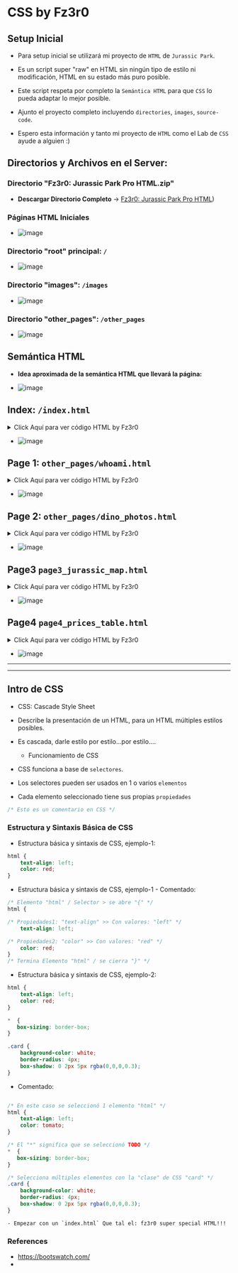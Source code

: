 



# CSS by Fz3r0

## Setup Inicial

- Para setup inicial se utilizará mi proyecto de `HTML` de `Jurassic Park`.

- Es un script super "raw" en HTML sin ningún tipo de estilo ni modificación, HTML en su estado más puro posible. 

- Este script respeta por completo la `Semántica HTML` para que `CSS` lo pueda adaptar lo mejor posible.

- Ajunto el proyecto completo incluyendo `directories`, `images`, `source-code`.

- Espero esta información y tanto mi proyecto de `HTML` como el Lab de `CSS` ayude a alguien :)     

## Directorios y Archivos en el Server:

### Directorio "Fz3r0: Jurassic Park Pro HTML.zip"

- **Descargar Directorio Completo** -> [Fz3r0: Jurassic Park Pro HTML](https://github.com/Fz3r0/Web-Programming-Fz3r0/files/8765615/CSS_Fz3r0_Lab_-_ROOT_dir.zip))

### Páginas HTML Iniciales

- ![image](https://user-images.githubusercontent.com/94720207/170113297-4dd95f43-88ee-4656-8c06-11b12d2f57d7.png)

### Directorio "root" principal: `/`

- ![image](https://user-images.githubusercontent.com/94720207/170094834-5e5a8430-9afd-4f42-bcce-b78d42c20a69.png)

### Directorio "images": `/images`

- ![image](https://user-images.githubusercontent.com/94720207/170095055-e33e59b8-daf1-43dc-879e-f21440aa51e2.png)

### Directorio "other_pages": `/other_pages`

- ![image](https://user-images.githubusercontent.com/94720207/170095288-cfd3f10d-0fa9-42f4-b3b5-30084a0aa86c.png)

## Semántica HTML
 
- **Idea aproximada de la semántica HTML que llevará la página:**

- ![image](https://user-images.githubusercontent.com/94720207/169996597-cde55d9f-4834-440d-8337-d57135dd190a.png)
 








## Index: `/index.html`

<details>
<summary>Click Aquí para ver código HTML by Fz3r0</summary>

```html
<!DOCTYPE html>
<html>
    <head>
		<title>Fz3r0: Jurassic Park - CSS Pro Lab</title>
		<meta charser="utf-8">
		<meta name="keywords" content="Fz3r0 CSS Pro Lab">
		<meta name="description" content="Github: Fz3r0 /// Twitter: Fzer0_OPs">
		<meta name="author" content="Fz3r0">
		<meta name="copyright" content="Skynet Incorporated SA. de CV.">
		<meta name="robots" content="index">
		<meta name="robots" content="follow">
		<link href="images/favicon.ico" rel="icon" type="image/x-icon">
    </head>	
    <body>
    <header>
    		<nav>
    			<ul>
    				<p>---------| Este es el "header" y su "nav" |---------</p>
    				<li><a href="other_pages/page1_whoami.html">Link a Page1: ¿Quién es Fz3r0?</a></li>
    				<li><a href="other_pages/page2_dino_photos.html">Link a Page2: Fotos de Dinosaurios</a></li>
    				<li><a href="other_pages/page3_jurassic_map.html">Link a Page3: Mapa del Parque</a></li>
    				<li><a href="other_pages/page4_prices_table.html">Link a Page4: Jurassic Store</a></li>
    				<p>---------| Termina el "header" y su "nav" |---------</p>
    			</ul>
    		</nav>
    </header>
<main>    
    <article>
		<section>	
    		        <p>---------| Inicia el "contenido central" de página |---------</p>
    		        <h1>Titulo 1 (Section1)</h1>
    			<p>
    				Párrafo1 Section1 Párrafo1 Section1 Párrafo1 Section1 Párrafo1 Section1 Párrafo1 Section1 Párrafo1 Section1.<br>
    				Atentamente: Párrafo1 Section1		  
    			</p>
    			<p>
    				Párrafo2 Section1 Párrafo2 Section1 Párrafo2 Section1 Párrafo2 Section1.
    			</p>
    			<p>
    			<a href="https://www.youtube.com/watch?v=u6ckRTxyNyA"><img src="images/explorer.jpg" alt="alt: explorer" title="title: mouse hover"></a><br>
    			Párrafo3: Foto + Pie de foto de la Explorer de Jurassic Park
    			</p>
		</section>    
		<section>	
    		        <h2>Titulo 2 (Section2)</h2>
    			<p>
    				Párrafo1 Section2 Párrafo1 Section2 Párrafo1 Section2 Párrafo1 Section2 Párrafo1 Section2 Párrafo1 Section2 Párrafo1 Section2 Párrafo1 Section2 Párrafo1 Section2 Párrafo1 Section2 Párrafo1 Section2 Párrafo1 Section2 Párrafo1 Section2 Párrafo1 Section2 Párrafo1 Section2 Párrafo1 Section2 Párrafo1 Section2.   
    			</p>
    			<p>---------| Termina el "contenido central" de página |---------</p>
		</section>
	        <section>
	    	<aside>
	    		<h3>Titulo aside 1</h3>
	    		<p>Contenido aside 1</p>
	    	</aside>
	        </section>
	        <section>
	    	<aside>
	    		<h3>Titulo aside 2</h3>
	    		<p>Contenido aside 2</p>
	    	</aside>
	        </section>
    </article>        
    	    <aside>
	        <h3>Titulo aside 3, aside independiente de article</h3>
	        <p>Contenido aside 3: sin "section" y fuera del "article", último "aside"</p>
	    </aside>
</main>
    <footer>
    		 <nav>
    		     <p>---------| comienza footer y su nav |---------</p>	
    			 <ul>
    			 <li><a href="index.html" >Link a index.html: Volver al Index</a></li>
		         <li><a href="other_pages/page1_whoami.html">Link a Page1: ¿Quién es Fz3r0?</a></li>
    			 </ul>
		         <p>Este es el footer con su "nav"</p>
    		 </nav>
    </footer>	    
    </body>
</html>
```

</details>
	
- ![image](https://user-images.githubusercontent.com/94720207/170096441-5686606f-2e71-4734-a5de-a1cfa7aa8023.png)











## Page 1: `other_pages/whoami.html`

<details>
<summary>Click Aquí para ver código HTML by Fz3r0</summary>
	
```html
<!DOCTYPE html>
<html>
    <head>
		<title>Fz3r0: Jurassic Park - CSS Pro Lab</title>
		<meta charser="utf-8">
		<meta name="keywords" content="Fz3r0 CSS Pro Lab">
		<meta name="description" content="Github: Fz3r0 /// Twitter: Fzer0_OPs">
		<meta name="author" content="Fz3r0">
		<meta name="copyright" content="Skynet Incorporated SA. de CV.">
		<meta name="robots" content="index">
		<meta name="robots" content="follow">
		<link href="images/favicon.ico" rel="icon" type="image/x-icon">
    </head>	
    <body>
    <header>
    		<nav>
    			<ul>
    				<p>---------| Este es el "header" y su "nav" |---------</p>
    				<li><a href="page1_whoami.html">Link a Page1: ¿Quién es Fz3r0?</a></li>
    				<li><a href="page2_dino_photos.html">Link a Page2: Fotos de Dinosaurios</a></li>
    				<li><a href="page3_jurassic_map.html">Link a Page3: Mapa del Parque</a></li>
    				<li><a href="page4_prices_table.html">Link a Page4: Jurassic Store</a></li>
    				<p>---------| Termina el "header" y su "nav" |---------</p>
    			</ul>
    		</nav>
    </header>
<main>    
    <article>
		<section>	
    		        <p>---------| Inicia el "contenido central" de página |---------</p>
    		        <h1>Titulo 1 (Section1): WHO AM I???</h1>
    			<p>
    				Párrafo1 Section1:<br>
    				I am: | Github: Fz3r0 | Twitter: Fz3r0_OPs 		  
    			</p>
    			<p>
    				Párrafo2 Section1<br>
    				Follow me!!!
    			</p>
    			<p>
    			<a href="https://github.com/Fz3r0"><img src="https://user-images.githubusercontent.com/94720207/165896925-bb6403fc-e3b3-480f-971b-874401e43708.gif" alt="alt: explorer" title="title: mouse hover"></a><br>
    			I am Fz3r0 and the Sun no longer rises...
    			</p>
		</section>    
	        <section>
	    	<aside>
	    		<h3>Titulo aside 1</h3>
	    		<p>Contenido aside 1</p>
	    	</aside>
	        </section>
	        <section>
	    	<aside>
	    		<h3>Titulo aside 2</h3>
	    		<p>Contenido aside 2</p>
	    	</aside>
	        </section>
    </article>        
    	    <aside>
	        <h3>Titulo aside 3, aside independiente de article</h3>
	        <p>Contenido aside 3: sin "section" y fuera del "article", último "aside"</p>
	    </aside>
</main>
    <footer>
    		 <nav>
    		     <p>---------| comienza footer y su nav |---------</p>	
    			 <ul>
    			 <li><a href="../index.html" >Link a index.html: Volver al Index</a></li>
		         <li><a href="page1_whoami.html">Link a Page1: ¿Quién es Fz3r0?</a></li>
    			 </ul>
		         <p>Este es el footer con su "nav"</p>
    		 </nav>
    </footer>	    
    </body>
</html>
```
</details>

- ![image](https://user-images.githubusercontent.com/94720207/170097670-9ad06536-2001-4c95-830b-e0ce104b0f37.png)












## Page 2: `other_pages/dino_photos.html`

<details>
<summary>Click Aquí para ver código HTML by Fz3r0</summary>	
	
```html
<!DOCTYPE html>
<html>
    <head>
		<title>Fz3r0: Jurassic Park - CSS Pro Lab</title>
		<meta charser="utf-8">
		<meta name="keywords" content="Fz3r0 CSS Pro Lab">
		<meta name="description" content="Github: Fz3r0 /// Twitter: Fzer0_OPs">
		<meta name="author" content="Fz3r0">
		<meta name="copyright" content="Skynet Incorporated SA. de CV.">
		<meta name="robots" content="index">
		<meta name="robots" content="follow">
		<link href="images/favicon.ico" rel="icon" type="image/x-icon">
    </head>	
    <body>
    <header>
    		<nav>
    			<ul>
    				<p>---------| Este es el "header" y su "nav" |---------</p>
    				<li><a href="page1_whoami.html">Link a Page1: ¿Quién es Fz3r0?</a></li>
    				<li><a href="page2_dino_photos.html">Link a Page2: Fotos de Dinosaurios</a></li>
    				<li><a href="page3_jurassic_map.html">Link a Page3: Mapa del Parque</a></li>
    				<li><a href="page4_prices_table.html">Link a Page4: Jurassic Store</a></li>
    				<p>---------| Termina el "header" y su "nav" |---------</p>
    			</ul>
    		</nav>
    </header>
<main>    
    <article>
		<section>	
    		        <p>---------| Inicia el "contenido central" de página |---------</p>
    		        <h1>Titulo 1 (Section1): Fotos de Dinosaurios</h1>
    			<p>
    			<h3> Foto1: </h3>
    			<a href="https://github.com/Fz3r0"><img src="../images/welcome.jpg" alt="alt: welcome" title="title: welcome mouse hover"></a><br>
    			Párrafo 1: welcome to jurassic park!!!
    			</p>
    			<h3> Foto2: </h3>
    			<a href="https://github.com/Fz3r0"><img src="../images/brachio.jpg" alt="alt: welcome" title="title: welcome mouse hover"></a><br>
    			Párrafo 2: welcome to jurassic park!!!
    			</p>
    			<h3> Foto3: </h3>
    			<a href="https://github.com/Fz3r0"><img src="../images/malcom.jpg" alt="alt: welcome" title="title: welcome mouse hover"></a><br>
    			Párrafo 3: welcome to jurassic park!!!
    			</p>
		</section>    
	        <section>
	    	<aside>
	    		<h3>Titulo aside 1</h3>
	    		<p>Contenido aside 1</p>
	    	</aside>
	        </section>
	        <section>
	    	<aside>
	    		<h3>Titulo aside 2</h3>
	    		<p>Contenido aside 2</p>
	    	</aside>
	        </section>
    </article>        
    	    <aside>
	        <h3>Titulo aside 3, aside independiente de article</h3>
	        <p>Contenido aside 3: sin "section" y fuera del "article", último "aside"</p>
	    </aside>
</main>
    <footer>
    		 <nav>
    		     <p>---------| comienza footer y su nav |---------</p>	
    			 <ul>
    			 <li><a href="../index.html" >Link a index.html: Volver al Index</a></li>
		         <li><a href="page1_whoami.html">Link a Page1: ¿Quién es Fz3r0?</a></li>
    			 </ul>
		         <p>Este es el footer con su "nav"</p>
    		 </nav>
    </footer>	    
    </body>
</html>
```


</details>

- ![image](https://user-images.githubusercontent.com/94720207/170100663-a66ee217-d8a2-44a4-9f4d-c53b7d085425.png)

## Page3 `page3_jurassic_map.html`

<details>
<summary>Click Aquí para ver código HTML by Fz3r0</summary>

```html
<!DOCTYPE html>
<html>
    <head>
		<title>Fz3r0: Jurassic Park - CSS Pro Lab</title>
		<meta charser="utf-8">
		<meta name="keywords" content="Fz3r0 CSS Pro Lab">
		<meta name="description" content="Github: Fz3r0 /// Twitter: Fzer0_OPs">
		<meta name="author" content="Fz3r0">
		<meta name="copyright" content="Skynet Incorporated SA. de CV.">
		<meta name="robots" content="index">
		<meta name="robots" content="follow">
		<link href="images/favicon.ico" rel="icon" type="image/x-icon">
    </head>	
    <body>
    <header>
    		<nav>
    			<ul>
    				<p>---------| Este es el "header" y su "nav" |---------</p>
    				<li><a href="page1_whoami.html">Link a Page1: ¿Quién es Fz3r0?</a></li>
    				<li><a href="page2_dino_photos.html">Link a Page2: Fotos de Dinosaurios</a></li>
    				<li><a href="page3_jurassic_map.html">Link a Page3: Mapa del Parque</a></li>
    				<li><a href="page4_prices_table.html">Link a Page4: Jurassic Store</a></li>
    				<p>---------| Termina el "header" y su "nav" |---------</p>
    			</ul>
    		</nav>
    </header>
<main>    
    <article>
		<section>	
    		        <p>---------| Inicia el "contenido central" de página |---------</p>
    		        <h1>Titulo 1 (Section1): Jurassic Map</h1>
    			<h3> Subtítulo 1: Audio </h3>
    			<p>
    			Párrafo1: Bienvenid@ al mapa de Jurassic Park. Nota: no apagar las cercas electrificadas, plis! 
    			<audio src="https://ia801600.us.archive.org/12/items/JurassicParkThemeSong./Jurassic%20Park%20theme%20song..mp3" controls=""><br>
    			</p>
    			<h3> Subtítulo 2: Mapa </h3>
    			<p>
    			Párrafo2: Isla Nublar was a remote island 120 miles west of Costa Rica and 87 miles east of the Muertes Archipelago. The island has a surface of 77 square kilometers with mountain ridges which created varied ecological niches.<br>	
    			<a href="https://github.com/Fz3r0"><img src="../images/jurassic_map.jpg" alt="alt: welcome" title="title: welcome mouse hover"></a><br>
    			Párrafo 2: Pie de página del mapa.
		</section>    
	        <section>
	    	<aside>
	    		<h3>Titulo aside 1</h3>
	    		<p>Contenido aside 1</p>
	    	</aside>
	        </section>
	        <section>
	    	<aside>
	    		<h3>Titulo aside 2</h3>
	    		<p>Contenido aside 2</p>
	    	</aside>
	        </section>
    </article>        
    	    <aside>
	        <h3>Titulo aside 3, aside independiente de article</h3>
	        <p>Contenido aside 3: sin "section" y fuera del "article", último "aside"</p>
	    </aside>
</main>
    <footer>
    		 <nav>
    		     <p>---------| comienza footer y su nav |---------</p>	
    			 <ul>
    			 <li><a href="../index.html" >Link a index.html: Volver al Index</a></li>
		         <li><a href="page1_whoami.html">Link a Page1: ¿Quién es Fz3r0?</a></li>
    			 </ul>
		         <p>Este es el footer con su "nav"</p>
    		 </nav>
    </footer>	    
    </body>
</html>
```

</details>

- ![image](https://user-images.githubusercontent.com/94720207/170109743-b2863544-4c11-4cdb-8a25-994edca7914c.png)











## Page4 `page4_prices_table.html`

<details>
<summary>Click Aquí para ver código HTML by Fz3r0</summary>

```html
<!DOCTYPE html>
<html>
    <head>
		<title>Fz3r0: Jurassic Park - CSS Pro Lab</title>
		<meta charser="utf-8">
		<meta name="keywords" content="Fz3r0 CSS Pro Lab">
		<meta name="description" content="Github: Fz3r0 /// Twitter: Fzer0_OPs">
		<meta name="author" content="Fz3r0">
		<meta name="copyright" content="Skynet Incorporated SA. de CV.">
		<meta name="robots" content="index">
		<meta name="robots" content="follow">
		<link href="images/favicon.ico" rel="icon" type="image/x-icon">
    </head>	
    <body>
    <header>
    		<nav>
    			<ul>
    				<p>---------| Este es el "header" y su "nav" |---------</p>
    				<li><a href="page1_whoami.html">Link a Page1: ¿Quién es Fz3r0?</a></li>
    				<li><a href="page2_dino_photos.html">Link a Page2: Fotos de Dinosaurios</a></li>
    				<li><a href="page3_jurassic_map.html">Link a Page3: Mapa del Parque</a></li>
    				<li><a href="page4_prices_table.html">Link a Page4: Jurassic Store</a></li>
    				<p>---------| Termina el "header" y su "nav" |---------</p>
    			</ul>
    		</nav>
    </header>
<main>    
    <article>
	<section>	
    		        <p>---------| Inicia el "contenido central" de página |---------</p>
    		        <h1>Titulo 1 (Section1): Dino Store</h1>
	<p>
		<img src="../images/dino_store.jpg">
	</p>
	<p>	
		Section1 Párrafo1: Bienvenidos a la tienda de Jurassic Park!.<br> 
		(No tocar al velociraptor, gracias). Ahora inicia la tabla:
	</p>
    </section>
    <section>
	<table>
		<thead>
			<tr>
				<th>Tabla JP</th>
				<th>Header 1</th>
				<th>Header 2</th>
			</tr>
		</thead>
		<tbody>
			<tr>
				<td>*</td>
				<td>Menor</td>
				<td>Adulto</td>
			</tr>
			<tr>
				<td>Entrada</td>
				<td>$500</td>
				<td>$1000</td>
			</tr>
			<tr>
				<td>Refresco</td>
				<td>$20</td>
				<td>$20</td>
			</tr>
			<tr>
				<td>Gelatina</td>
				<td>$10</td>
				<td>$10</td>
			</tr>
			<tr>
				<td>Paseo en Jeep</td>
				<td>$150</td>
				<td>$200</td>
			</tr>
			<tr>
				<td>Electroshock</td>
				<td>Gratis!</td>
				<td>N/A</td>
			</tr>
		</tbody>
	</table>
    </section>
    <section>
    	<h3>Section2: Comprar artículos o entradas al parque:</h3>
			<p>Seleccione tipo de cliente: (input1)</p>
				<form action="">
  				<label for="fname">¿menor o adulto?</label><br>
  				<input type="text" id="producto" name="producto" value=""><br>
				</form>
			<p>Seleccione producto a comprar: (input2) </p>
				<form action="">
  				<label for="fname">Producto:</label><br>
  				<input type="text" id="producto" name="producto" value=""><br>
  				<input type="submit" value="(Submit)Comprar!">
				</form>
    </section>
    <section>
	    	<aside>
	    		<h3>Titulo aside 1</h3>
	    		<p>Contenido aside 1</p>
	    	</aside>
	        </section>
	        <section>
	    	<aside>
	    		<h3>Titulo aside 2</h3>
	    		<p>Contenido aside 2</p>
	    	</aside>
	        </section>
    </article>        
    	    <aside>
	        <h3>Titulo aside 3, aside independiente de article</h3>
	        <p>Contenido aside 3: sin "section" y fuera del "article", último "aside"</p>
	    </aside>
</main>
    <footer>
    		 <nav>
    		     <p>---------| comienza footer y su nav |---------</p>	
    			 <ul>
    			 <li><a href="../index.html" >Link a index.html: Volver al Index</a></li>
		         <li><a href="page1_whoami.html">Link a Page1: ¿Quién es Fz3r0?</a></li>
    			 </ul>
		         <p>Este es el footer con su "nav"</p>
    		 </nav>
    </footer>	    
    </body>
</html>	

	
```
	
</details>

- ![image](https://user-images.githubusercontent.com/94720207/170122637-42aa61c6-a925-4ac4-a2b9-3d3599f7cc6f.png)




























---
---





















## Intro de CSS

- CSS: Cascade Style Sheet
- Describe la presentación de un HTML, para un HTML múltiples estilos posibles.
- Es cascada, darle estilo por estilo...por estilo....

    - Funcionamiento de CSS 

- CSS funciona a base de `selectores`. 
- Los selectores pueden ser usados en 1 o varios `elementos`
- Cada elemento seleccionado tiene sus propias `propiedades`

```css
/* Esto es un comentario en CSS */
```

### Estructura y Sintaxis Básica de CSS

- Estructura básica y sintaxis de CSS, ejemplo-1:

```css
html {
    text-align: left;
    color: red;
}
```

- Estructura básica y sintaxis de CSS, ejemplo-1 - Comentado:

```css
/* Elemento "html" / Selector > se abre "{" */
html {

/* Propiedades1: "text-align" >> Con valores: "left" */
    text-align: left;

/* Propiedades2: "color" >> Con valores: "red" */
    color: red;
}
/* Termina Elemento "html" / se cierra "}" */
```

- Estructura básica y sintaxis de CSS, ejemplo-2:

```css
html {
    text-align: left;
    color: red;
}

*  {
   box-sizing: border-box;
}

.card {
    background-color: white;
    border-radius: 4px;
    box-shadow: 0 2px 5px rgba(0,0,0,0.3);
}    
```

- Comentado: 

```css

/* En este caso se seleccionó 1 elemento "html" */
html {
    text-align: left;
    color: tomato;
}

/* El "*" significa que se seleccionó TODO */
*  {
   box-sizing: border-box;
}

/* Selecciona múltiples elementos con la "clase" de CSS "card" */
.card {
    background-color: white;
    border-radius: 4px;
    box-shadow: 0 2px 5px rgba(0,0,0,0.3);
}    
```




    
    - Empezar con un `index.html` Que tal el: fz3r0 super special HTML!!!



### References

- https://bootswatch.com/
- 


